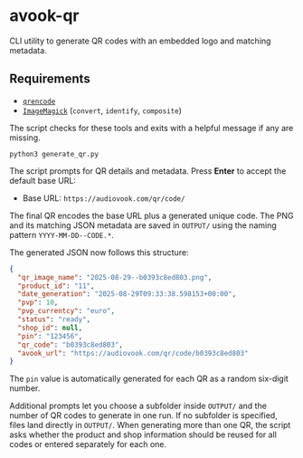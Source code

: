 # avook-qr

CLI utility to generate QR codes with an embedded logo and matching metadata.

## Requirements

- [`qrencode`](https://fukuchi.org/works/qrencode/)
- [`ImageMagick`](https://imagemagick.org/) (`convert`, `identify`, `composite`)

The script checks for these tools and exits with a helpful message if any are
missing.

```
python3 generate_qr.py
```

The script prompts for QR details and metadata. Press **Enter** to accept
the default base URL:

- Base URL: `https://audiovook.com/qr/code/`

The final QR encodes the base URL plus a generated unique code. The PNG and
its matching JSON metadata are saved in `OUTPUT/` using the naming pattern
`YYYY-MM-DD--CODE.*`.

The generated JSON now follows this structure:

```json
{
  "qr_image_name": "2025-08-29--b0393c8ed803.png",
  "product_id": "11",
  "date_generation": "2025-08-29T09:33:38.598153+00:00",
  "pvp": 10,
  "pvp_currentcy": "euro",
  "status": "ready",
  "shop_id": null,
  "pin": "123456",
  "qr_code": "b0393c8ed803",
  "avook_url": "https://audiovook.com/qr/code/b0393c8ed803"
}
```

The `pin` value is automatically generated for each QR as a random six-digit number.

Additional prompts let you choose a subfolder inside `OUTPUT/` and the
number of QR codes to generate in one run. If no subfolder is specified,
files land directly in `OUTPUT/`. When generating more than one QR, the
script asks whether the product and shop information should be reused for
all codes or entered separately for each one.
